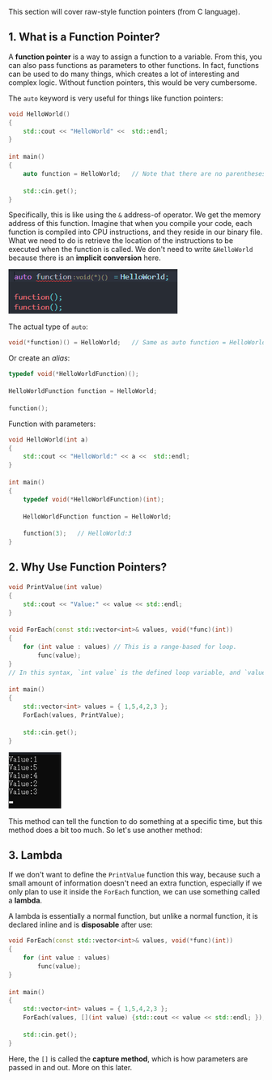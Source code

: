 This section will cover raw-style function pointers (from C language).

## 1. What is a Function Pointer?

A **function pointer** is a way to assign a function to a variable. From this, you can also pass functions as parameters to other functions. In fact, functions can be used to do many things, which creates a lot of interesting and complex logic. Without function pointers, this would be very cumbersome.

The `auto` keyword is very useful for things like function pointers:

```cpp
void HelloWorld()
{
    std::cout << "HelloWorld" <<  std::endl;
}

int main()
{
    auto function = HelloWorld;   // Note that there are no parentheses here

    std::cin.get();
}
```

Specifically, this is like using the `&` address-of operator. We get the memory address of this function. Imagine that when you compile your code, each function is compiled into CPU instructions, and they reside in our binary file. What we need to do is retrieve the location of the instructions to be executed when the function is called. We don't need to write `&HelloWorld` because there is an **implicit conversion** here.

![](./storage%20bag/Pasted%20image%2020230721111933.png)

The actual type of `auto`:

```cpp
void(*function)() = HelloWorld;   // Same as auto function = HelloWorld;
```

Or create an *alias*:

```cpp
typedef void(*HelloWorldFunction)();

HelloWorldFunction function = HelloWorld;

function();
```

Function with parameters:

```cpp
void HelloWorld(int a)
{
    std::cout << "HelloWorld:" << a <<  std::endl;
}

int main()
{
    typedef void(*HelloWorldFunction)(int);

    HelloWorldFunction function = HelloWorld;

    function(3);   // HelloWorld:3
}
```

## 2. Why Use Function Pointers?

```cpp
void PrintValue(int value)
{
    std::cout << "Value:" << value << std::endl;
}

void ForEach(const std::vector<int>& values, void(*func)(int))
{
    for (int value : values) // This is a range-based for loop.
        func(value);
}
// In this syntax, `int value` is the defined loop variable, and `values` is the container to be traversed. The meaning of the loop is: for each element in the container `values`, assign its value to the variable `value`, and then execute the relevant operations in the loop body. This syntax simplifies the traditional index or iterator traversal method, making the code more concise and readable.

int main()
{
    std::vector<int> values = { 1,5,4,2,3 };
    ForEach(values, PrintValue);

    std::cin.get();
}
```

![](./storage%20bag/Pasted%20image%2020230721113234.png)

This method can tell the function to do something at a specific time, but this method does a bit too much. So let's use another method:

## 3. Lambda

If we don't want to define the `PrintValue` function this way, because such a small amount of information doesn't need an extra function, especially if we only plan to use it inside the `ForEach` function, we can use something called a **lambda**.

A lambda is essentially a normal function, but unlike a normal function, it is declared inline and is **disposable** after use:

```cpp
void ForEach(const std::vector<int>& values, void(*func)(int))
{
    for (int value : values)
        func(value);
}

int main()
{
    std::vector<int> values = { 1,5,4,2,3 };
    ForEach(values, [](int value) {std::cout << value << std::endl; });

    std::cin.get();
}
```

Here, the `[]` is called the **capture method**, which is how parameters are passed in and out. More on this later.